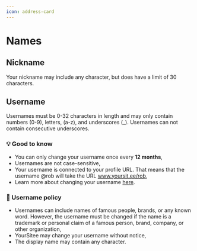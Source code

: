 ```yaml
---
icon: address-card
---
```


# Names

## Nickname

Your nickname may include any character, but does have a limit of 30 characters.

## Username

Usernames must be 0-32 characters in length and may only contain numbers (0-9), letters, (a-z), and underscores (\_). Usernames can not contain consecutive underscores.

### 💡 Good to know

* You can only change your username once every **12 months**,
* Usernames are not case-sensitive,
* Your username is connected to your profile URL. That means that the username @rob will take the URL www.yoursit.ee/rob,
* Learn more about changing your username [here](../../../guides/changing-username.md).

### 📝 Username policy

* Usernames can include names of famous people, brands, or any known word. However, the username must be changed if the name is a trademark or personal claim of a famous person, brand, company, or other organization,
* YourSitee may change your username without notice,
* The display name may contain any character.
